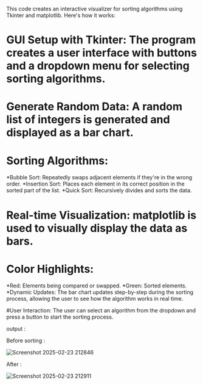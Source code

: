 


This code creates an interactive visualizer for sorting algorithms using Tkinter and matplotlib. Here's how it works:

# GUI Setup with Tkinter: The program creates a user interface with buttons and a dropdown menu for selecting sorting algorithms.

# Generate Random Data: A random list of integers is generated and displayed as a bar chart.

# Sorting Algorithms:
*Bubble Sort: Repeatedly swaps adjacent elements if they're in the wrong order.
*Insertion Sort: Places each element in its correct position in the sorted part of the list.
*Quick Sort: Recursively divides and sorts the data.

# Real-time Visualization: matplotlib is used to visually display the data as bars.

# Color Highlights:
*Red: Elements being compared or swapped.
*Green: Sorted elements.
*Dynamic Updates: The bar chart updates step-by-step during the sorting process, allowing the user to see how the algorithm works in real time.

#User Interaction: The user can select an algorithm from the dropdown and press a button to start the sorting process.

output :

Before sorting :

![Screenshot 2025-02-23 212846](https://github.com/user-attachments/assets/4a349029-4fcd-4514-bd11-8fe562bd9842)


After : 

![Screenshot 2025-02-23 212911](https://github.com/user-attachments/assets/f43b3f71-1020-432b-b467-02d1718f32fc)



